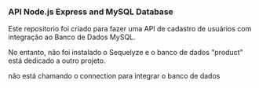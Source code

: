 ### API Node.js Express and MySQL Database

Este repositorio foi criado para fazer uma API de cadastro de usuários com integração ao Banco de Dados MySQL.

No entanto, não foi instalado o Sequelyze e o banco de dados "product" está dedicado a outro projeto. 

não está chamando o connection para integrar o banco de dados